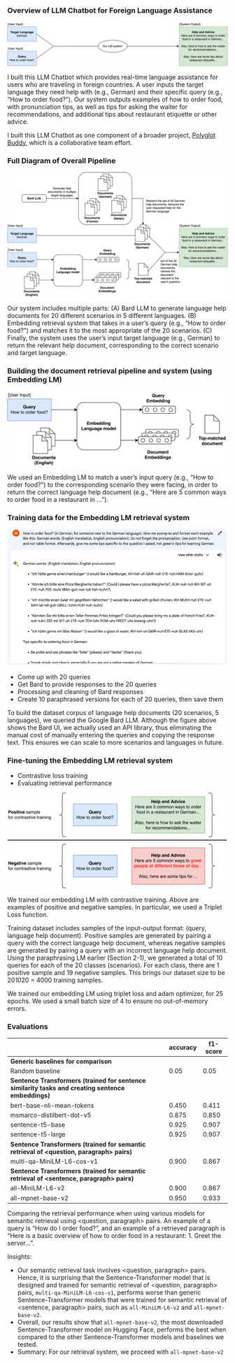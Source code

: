 ### Overview of LLM Chatbot for Foreign Language Assistance

<p align="center"><img src="./0-assets/images/overview.png"></p>

I built this LLM Chatbot which provides real-time language assistance for users who are traveling in foreign countries. A user inputs the target language they need help with (e.g., German) and their specific query (e.g., “How to order food?”). Our system outputs examples of how to order food, with pronunciation tips, as well as tips for asking the waiter for recommendations, and additional tips about restaurant etiquette or other advice.

I built this LLM Chatbot as one component of a broader project, [Polyglot Buddy](https://github.com/omerwyo/polyglot-buddy), which is a collaborative team effort.

### Full Diagram of Overall Pipeline

<p align="center"><img src="./0-assets/images/full_diagram.png"></p>

Our system includes multiple parts: (A) Bard LLM to generate language help documents for 20 different scenarios in 5 different languages. (B) Embedding retrieval system that takes in a user’s query (e.g., “How to order food?”) and matches it to the most appropriate of the 20 scenarios. (C) Finally, the system uses the user’s input target language (e.g., German) to return the relevant help document, corresponding to the correct scenario and target language.

### Building the document retrieval pipeline and system (using Embedding LM)

<p align="center"><img src="./0-assets/images/embedding_LM.png"></p>

We used an Embedding LM to match a user’s input query (e.g., “How to order food?”) to the corresponding scenario they were facing, in order to return the correct language help document (e.g., “Here are 5 common ways to order food in a restaurant in <target language>...”).

### Training data for the Embedding LM retrieval system

<p align="center"><img src="./0-assets/images/bard_generation.png"></p>

- Come up with 20 queries
- Get Bard to provide responses to the 20 queries
- Processing and cleaning of Bard responses
- Create 10 paraphrased versions for each of 20 queries, then save them

To build the dataset corpus of language help documents (20 scenarios, 5 languages), we queried the Google Bard LLM. Although the figure above shows the Bard UI, we actually used an API library, thus eliminating the manual cost of manually entering the queries and copying the response text. This ensures we can scale to more scenarios and languages in future.

### Fine-tuning the Embedding LM retrieval system
- Contrastive loss training
- Evaluating retrieval performance

<p align="center"><img src="./0-assets/images/contrastive_training.png"></p>

We trained our embedding LM with contrastive training. Above are examples of positive and negative samples. In particular, we used a Triplet Loss function.

Training dataset includes samples of the input-output format: (query, language help document). Positive samples are generated by pairing a query with the correct language help document, whereas negative samples are generated by pairing a query with an incorrect language help document. Using the paraphrasing LM earlier (Section 2-1), we generated a total of 10 queries for each of the 20 classes (scenarios). For each class, there are 1 positive sample and 19 negative samples. This brings our dataset size to be 20*10*20  = 4000 training samples. 

We trained our embedding LM using triplet loss and adam optimizer, for 25 epochs. We used a small batch size of 4 to ensure no out-of-memory errors.

### Evaluations

|                                                                                                 | accuracy | f1-score |
|-------------------------------------------------------------------------------------------------|----------|----------|
| **Generic baselines for comparison**                                                            |          |          |
| Random baseline                                                                                 | 0.05     | 0.05     |
| **Sentence Transformers (trained for sentence similarity tasks and creating sentence embeddings)** |  | |
| bert-base-nli-mean-tokens                                                                       | 0.450    | 0.411    |
| msmarco-distilbert-dot-v5                                                                       | 0.875    | 0.850    |
| sentence-t5-base                                                                                | 0.925    | 0.907    |
| sentence-t5-large                                                                               | 0.925    | 0.907    |
| **Sentence Transformers (trained for semantic retrieval of <question, paragraph> pairs)**           |          |          |
| multi-qa-MiniLM-L6-cos-v1                                                                       | 0.900    | 0.867    |
| **Sentence Transformers (trained for semantic retrieval of <sentence, paragraph> pairs)**           |          |          |
| all-MiniLM-L6-v2                                                                                | 0.900    | 0.867    |
| all-mpnet-base-v2                                                                               | 0.950    | 0.933    |

Comparing the retrieval performance when using various models for semantic retrieval using <question, paragraph> pairs. An example of a query is “How do I order food?”, and an example of a retrieved paragraph is “Here is a basic overview of how to order food in a restaurant: 1. Greet the server…”.

Insights:
- Our semantic retrieval task involves <question, paragraph> pairs. Hence, it is surprising that the Sentence-Transformer model that is designed and trained for semantic retrieval of <question, paragraph> pairs, `multi-qa-MiniLM-L6-cos-v1`, performs worse than generic Sentence-Transformer models that were trained for semantic retrieval of <sentence, paragraph> pairs, such as `all-MiniLM-L6-v2` and `all-mpnet-base-v2`.
- Overall, our results show that `all-mpnet-base-v2`, the most downloaded Sentence-Transformer model on Hugging Face, performs the best when compared to the other Sentence-Transformer models and baselines we tested.
- Summary: For our retrieval system, we proceed with `all-mpnet-base-v2`
